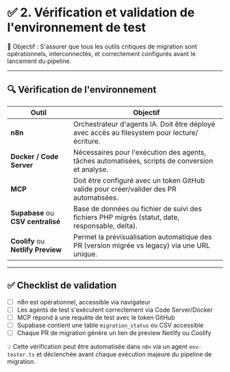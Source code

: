 # ✅ 2. Vérification et validation de l'environnement de test

🎯 Objectif : S'assurer que tous les outils critiques de migration sont opérationnels, interconnectés, et correctement configurés avant le lancement du pipeline.

---

## 🔍 Vérification de l'environnement

| Outil                      | Objectif |
|----------------------------|----------|
| **n8n**                    | Orchestrateur d'agents IA. Doit être déployé avec accès au filesystem pour lecture/écriture. |
| **Docker / Code Server**  | Nécessaires pour l'exécution des agents, tâches automatisées, scripts de conversion et analyse. |
| **MCP**                    | Doit être configuré avec un token GitHub valide pour créer/valider des PR automatisées. |
| **Supabase** ou **CSV centralisé** | Base de données ou fichier de suivi des fichiers PHP migrés (statut, date, responsable, delta). |
| **Coolify** ou **Netlify Preview** | Permet la prévisualisation automatique des PR (version migrée vs legacy) via une URL unique. |

---

## ✅ Checklist de validation

- [ ] n8n est opérationnel, accessible via navigateur
- [ ] Les agents de test s'exécutent correctement via Code Server/Docker
- [ ] MCP répond à une requête de test avec le token GitHub
- [ ] Supabase contient une table `migration_status` ou CSV accessible
- [ ] Chaque PR de migration génère un lien de preview Netlify ou Coolify

💡 Cette vérification peut être automatisée dans `n8n` via un agent `env-tester.ts`
et déclenchée avant chaque exécution majeure du pipeline de migration.
